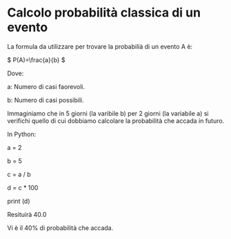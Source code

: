 # Calcolo probabilità classica di un evento

La formula da utilizzare per trovare la probabilià di un evento A è:

$ P(A)=\frac{a}{b} $

Dove:

a: Numero di casi faorevoli.

b: Numero di casi possibili.

Immaginiamo che in 5 giorni (la varibile b) per 2 giorni (la variabile a) si verifichi quello di cui dobbiamo calcolare la probabilità che accada in futuro.

In Python:

a = 2

b = 5

c = a / b

d = c * 100

print (d)

Resituirà 40.0

Vi è il 40% di probabilità che accada.
